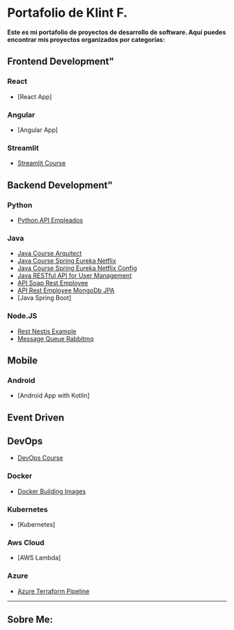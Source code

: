 # Portafolio de Klint F.

**Este es mi portafolio de proyectos de desarrollo de software. Aquí puedes encontrar mis proyectos organizados por categorías:**

## Frontend Development"

### React
- [React App]

### Angular
- [Angular App]

### Streamlit
- [Streamlit Course](https://github.com/klintfox/streamlit_course)


## Backend Development"

### Python
- [Python API Empleados](https://github.com/klintfox/api_employee_python)

### Java
- [Java Course Arquitect](https://github.com/klintfox/course-java-arquitect)
- [Java Course Spring Eureka Netflix](https://github.com/klintfox/course-spring-eureka-netflix)
- [Java Course Spring Eureka Netflix Config](https://github.com/klintfox/course-spring-eureka-netflix-config)
- [Java RESTful API for User Management](https://github.com/klintfox/api-user-managemenet)
- [API Soap Rest Employee](https://github.com/klintfox/api-soap-rest-employee)
- [API Rest Employee MongoDb JPA](https://github.com/klintfox/api-rest-employee-mongodb-jpa)
- [Java Spring Boot]

### Node.JS
- [Rest Nestjs Example](https://github.com/klintfox/ws-rest-nestjs/tree/master)
- [Message Queue Rabbitmq](https://github.com/klintfox/message-queue-rabbitmq)

## Mobile

### Android

- [Android App with Kotlin]

## Event Driven


## DevOps
- [DevOps Course](https://github.com/klintfox/course-devops-masterclass)

### Docker
- [Docker Building Images](https://github.com/klintfox/docker-images)

### Kubernetes
- [Kubernetes]

### Aws Cloud
- [AWS Lambda]

### Azure
- [Azure Terraform Pipeline](https://github.com/klintfox/azure-devops-kubernetes-terraform-pipeline)


*** 

## Sobre Me: 
